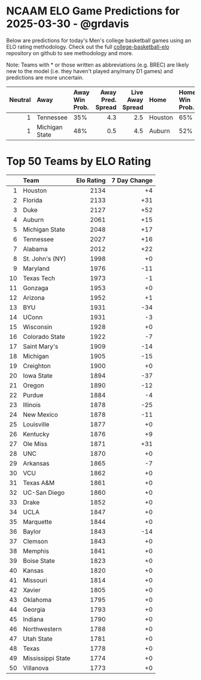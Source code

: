 # NCAAM ELO Game Predictions for 2025-03-30 - @grdavis
Below are predictions for today's Men's college basketball games using an ELO rating methodology. Check out the full [college-basketball-elo](https://github.com/grdavis/college-basketball-elo) repository on github to see methodology and more.

Note: Teams with * or those written as abbreviations (e.g. BREC) are likely new to the model (i.e. they haven't played any/many D1 games) and predictions are more uncertain.

|   Neutral | Away           | Away Win Prob.   |   Away Pred. Spread |   Live Away Spread | Home    | Home Win Prob.   |   Home Pred. Spread |
|----------:|:---------------|:-----------------|--------------------:|-------------------:|:--------|:-----------------|--------------------:|
|         1 | Tennessee      | 35%              |                 4.3 |                2.5 | Houston | 65%              |                -4.3 |
|         1 | Michigan State | 48%              |                 0.5 |                4.5 | Auburn  | 52%              |                -0.5 |

# Top 50 Teams by ELO Rating
|    | Team              |   Elo Rating |   7 Day Change |
|---:|:------------------|-------------:|---------------:|
|  1 | Houston           |         2134 |             +4 |
|  2 | Florida           |         2133 |            +31 |
|  3 | Duke              |         2127 |            +52 |
|  4 | Auburn            |         2061 |            +15 |
|  5 | Michigan State    |         2048 |            +17 |
|  6 | Tennessee         |         2027 |            +16 |
|  7 | Alabama           |         2012 |            +22 |
|  8 | St. John's (NY)   |         1998 |             +0 |
|  9 | Maryland          |         1976 |            -11 |
| 10 | Texas Tech        |         1973 |             -1 |
| 11 | Gonzaga           |         1953 |             +0 |
| 12 | Arizona           |         1952 |             +1 |
| 13 | BYU               |         1931 |            -34 |
| 14 | UConn             |         1931 |             -3 |
| 15 | Wisconsin         |         1928 |             +0 |
| 16 | Colorado State    |         1922 |             -7 |
| 17 | Saint Mary's      |         1909 |            -14 |
| 18 | Michigan          |         1905 |            -15 |
| 19 | Creighton         |         1900 |             +0 |
| 20 | Iowa State        |         1894 |            -37 |
| 21 | Oregon            |         1890 |            -12 |
| 22 | Purdue            |         1884 |             -4 |
| 23 | Illinois          |         1878 |            -25 |
| 24 | New Mexico        |         1878 |            -11 |
| 25 | Louisville        |         1877 |             +0 |
| 26 | Kentucky          |         1876 |             +9 |
| 27 | Ole Miss          |         1871 |            +31 |
| 28 | UNC               |         1870 |             +0 |
| 29 | Arkansas          |         1865 |             -7 |
| 30 | VCU               |         1862 |             +0 |
| 31 | Texas A&M         |         1861 |             +0 |
| 32 | UC-San Diego      |         1860 |             +0 |
| 33 | Drake             |         1852 |             +0 |
| 34 | UCLA              |         1847 |             +0 |
| 35 | Marquette         |         1844 |             +0 |
| 36 | Baylor            |         1843 |            -14 |
| 37 | Clemson           |         1843 |             +0 |
| 38 | Memphis           |         1841 |             +0 |
| 39 | Boise State       |         1823 |             +0 |
| 40 | Kansas            |         1820 |             +0 |
| 41 | Missouri          |         1814 |             +0 |
| 42 | Xavier            |         1805 |             +0 |
| 43 | Oklahoma          |         1795 |             +0 |
| 44 | Georgia           |         1793 |             +0 |
| 45 | Indiana           |         1790 |             +0 |
| 46 | Northwestern      |         1788 |             +0 |
| 47 | Utah State        |         1781 |             +0 |
| 48 | Texas             |         1778 |             +0 |
| 49 | Mississippi State |         1774 |             +0 |
| 50 | Villanova         |         1773 |             +0 |